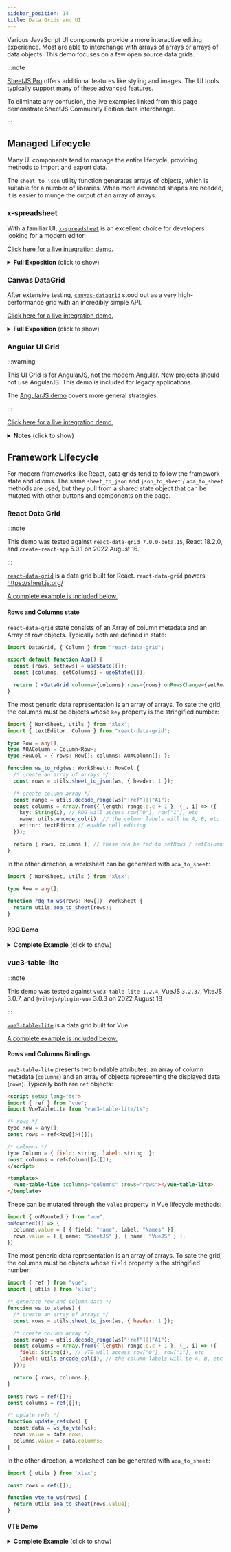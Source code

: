 ```yaml
---
sidebar_position: 14
title: Data Grids and UI
---
```


Various JavaScript UI components provide a more interactive editing experience.
Most are able to interchange with arrays of arrays or arrays of data objects.
This demo focuses on a few open source data grids.

:::note

[SheetJS Pro](https://sheetjs.com/pro) offers additional features like styling
and images. The UI tools typically support many of these advanced features.

To eliminate any confusion, the live examples linked from this page demonstrate
SheetJS Community Edition data interchange.

:::

## Managed Lifecycle

Many UI components tend to manage the entire lifecycle, providing methods to
import and export data.

The `sheet_to_json` utility function generates arrays of objects, which is
suitable for a number of libraries.  When more advanced shapes are needed,
it is easier to munge the output of an array of arrays.


### x-spreadsheet

With a familiar UI, [`x-spreadsheet`](https://myliang.github.io/x-spreadsheet/)
is an excellent choice for developers looking for a modern editor.

[Click here for a live integration demo.](pathname:///xspreadsheet/)

<details><summary><b>Full Exposition</b> (click to show)</summary>

**Obtaining the Library**

The `x-data-spreadsheet` NodeJS packages include a minified script that can be
directly inserted as a script tag.  The unpkg CDN also serves this script:

```html
<!-- x-spreadsheet stylesheet -->
<link rel="stylesheet" href="https://unpkg.com/x-data-spreadsheet/dist/xspreadsheet.css"/>
<!-- x-spreadsheet library -->
<script src="https://unpkg.com/x-data-spreadsheet/dist/xspreadsheet.js"></script>
```

**Previewing and Editing Data**

The HTML document needs a container element:

```html
<div id="gridctr"></div>
```

Grid initialization is a one-liner:

```js
var grid = x_spreadsheet(document.getElementById("gridctr"));
```

`x-spreadsheet` handles the entire edit cycle. No intervention is necessary.

**SheetJS and x-spreadsheet**

The integration library can be downloaded from the SheetJS CDN:

[Development Use](https://cdn.sheetjs.com/xspreadsheet/xlsxspread.js)

[Production Use](https://cdn.sheetjs.com/xspreadsheet/xlsxspread.min.js)


When used in a browser tag, it exposes two functions: `xtos` and `stox`.

- `stox(worksheet)` returns a data structure suitable for `grid.loadData`
- `xtos(data)` accepts the result of `grid.getData` and generates a workbook

_Reading Data_

The following snippet fetches a spreadsheet and loads the grid:

```js
(async() => {
  const ab = await (await fetch("https://sheetjs.com/pres.numbers")).arrayBuffer();
  grid.loadData(stox(XLSX.read(ab)));
})();
```

The same pattern can be used in file input elements and other data sources.

_Writing Data_

The following snippet exports the grid data to a file:

```js
/* build workbook from the grid data */
XLSX.writeFile(xtos(grid.getData()), "SheetJS.xlsx");
```

**Additional Features**

This demo barely scratches the surface.  The underlying grid component includes
many additional features that work with [SheetJS Pro](https://sheetjs.com/pro).

</details>

### Canvas DataGrid

After extensive testing, [`canvas-datagrid`](https://canvas-datagrid.js.org/demo.html)
stood out as a very high-performance grid with an incredibly simple API.

[Click here for a live integration demo.](pathname:///cdg/index.html)

<details><summary><b>Full Exposition</b> (click to show)</summary>

**Obtaining the Library**

The `canvas-datagrid` NodeJS packages include a minified script that can be
directly inserted as a script tag.  The unpkg CDN also serves this script:

```html
<script src="https://unpkg.com/canvas-datagrid/dist/canvas-datagrid.js"></script>
```

**Previewing Data**

The HTML document needs a container element:

```html
<div id="gridctr"></div>
```

Grid initialization is a one-liner:

```js
var grid = canvasDatagrid({
  parentNode: document.getElementById('gridctr'),
  data: []
});
```

For large data sets, it's necessary to constrain the size of the grid.

```js
grid.style.height = '100%';
grid.style.width = '100%';
```

Once the workbook is read and the worksheet is selected, assigning the data
variable automatically updates the view:

```js
grid.data = XLSX.utils.sheet_to_json(ws, {header:1});
```

This demo previews the first worksheet.

**Editing**

`canvas-datagrid` handles the entire edit cycle.  No intervention is necessary.

**Saving Data**

`grid.data` is immediately readable and can be converted back to a worksheet.
Some versions return an array-like object without the length, so a little bit of
preparation may be needed:

```js
/* converts an array of array-like objects into an array of arrays */
function prep(arr) {
  var out = [];
  for(var i = 0; i < arr.length; ++i) {
    if(!arr[i]) continue;
    if(Array.isArray(arr[i])) { out[i] = arr[i]; continue };
    var o = new Array();
    Object.keys(arr[i]).forEach(function(k) { o[+k] = arr[i][k] });
    out[i] = o;
  }
  return out;
}

/* build worksheet from the grid data */
var ws = XLSX.utils.aoa_to_sheet(prep(grid.data));

/* build up workbook */
var wb = XLSX.utils.book_new();
XLSX.utils.book_append_sheet(wb, ws, 'SheetJS');

/* generate download */
XLSX.writeFile(wb, "SheetJS.xlsx");
```

**Additional Features**

This demo barely scratches the surface.  The underlying grid component includes
many additional features including massive data streaming, sorting and styling.

</details>

### Angular UI Grid

:::warning

This UI Grid is for AngularJS, not the modern Angular.  New projects should not
use AngularJS.  This demo is included for legacy applications.

The [AngularJS demo](./legacy#angularjs) covers more general strategies.

:::

[Click here for a live integration demo.](pathname:///angularjs/ui-grid.html)

<details><summary><b>Notes</b> (click to show)</summary>

The library does not provide any way to modify the import button, so the demo
includes a simple directive for a HTML File Input control.  It also includes a
sample service for export which adds an item to the export menu.

The demo `SheetJSImportDirective` follows the prescription from the README for
File input controls using `readAsArrayBuffer`, converting to a suitable
representation and updating the scope.

`SheetJSExportService` exposes export functions for `XLSB` and `XLSX`.  Other
file formats can be exported by changing the `bookType` variable.  It grabs
values from the grid, builds an array of arrays, generates a workbook and forces
a download.  By setting the `filename` and `sheetname` options in the `ui-grid`
options, the output can be controlled.

</details>

## Framework Lifecycle

For modern frameworks like React, data grids tend to follow the framework state
and idioms.  The same `sheet_to_json` and `json_to_sheet` / `aoa_to_sheet`
methods are used, but they pull from a shared state object that can be mutated
with other buttons and components on the page.

### React Data Grid

:::note

This demo was tested against `react-data-grid 7.0.0-beta.15`, React 18.2.0,
and `create-react-app` 5.0.1 on 2022 August 16.

:::

[`react-data-grid`](https://github.com/adazzle/react-data-grid) is a data grid
built for React. `react-data-grid` powers <https://sheet.js.org/>

[A complete example is included below.](#rdg-demo)

#### Rows and Columns state

`react-data-grid` state consists of an Array of column metadata and an Array of
row objects. Typically both are defined in state:

```jsx
import DataGrid, { Column } from "react-data-grid";

export default function App() {
  const [rows, setRows] = useState([]);
  const [columns, setColumns] = useState([]);

  return ( <DataGrid columns={columns} rows={rows} onRowsChange={setRows} /> );
}
```

The most generic data representation is an array of arrays. To sate the grid,
the columns must be objects whose `key` property is the stringified number:

```ts
import { WorkSheet, utils } from 'xlsx';
import { textEditor, Column } from "react-data-grid";

type Row = any[];
type AOAColumn = Column<Row>;
type RowCol = { rows: Row[]; columns: AOAColumn[]; };

function ws_to_rdg(ws: WorkSheet): RowCol {
  /* create an array of arrays */
  const rows = utils.sheet_to_json(ws, { header: 1 });

  /* create column array */
  const range = utils.decode_range(ws["!ref"]||"A1");
  const columns = Array.from({ length: range.e.c + 1 }, (_, i) => ({
    key: String(i), // RDG will access row["0"], row["1"], etc
    name: utils.encode_col(i), // the column labels will be A, B, etc
    editor: textEditor // enable cell editing
  }));

  return { rows, columns }; // these can be fed to setRows / setColumns
}
```

In the other direction, a worksheet can be generated with `aoa_to_sheet`:

```ts
import { WorkSheet, utils } from 'xlsx';

type Row = any[];

function rdg_to_ws(rows: Row[]): WorkSheet {
  return utils.aoa_to_sheet(rows);
}
```

#### RDG Demo

<details><summary><b>Complete Example</b> (click to show)</summary>

1) Create a new TypeScript CRA app:

```bash
npx create-react-app sheetjs-cra --template typescript
cd sheetjs-cra
```

2) Install dependencies:

```bash
npm i -S https://cdn.sheetjs.com/xlsx-latest/xlsx-latest.tgz react-data-grid
```

3) Replace the contents of `src/App.tsx` with the following code.  Note: a copy
to clipboard button will show up if you move your mouse over the code.  The
notable SheetJS-specific code is highlighted below:

```tsx title="src/App.tsx"
import React, { useEffect, useState, ChangeEvent } from "react";
import DataGrid, { textEditor, Column } from "react-data-grid";
import { read, utils, WorkSheet, writeFile } from "xlsx";

import './App.css';

type DataSet = { [index: string]: WorkSheet; };
type Row = any[];
type AOAColumn = Column<Row>;
type RowCol = { rows: Row[]; columns: AOAColumn[]; };

/* this method returns `rows` and `columns` data for sheet change */
const getRowsCols = ( data: DataSet, sheetName: string ): RowCol => ({
  rows: utils.sheet_to_json<Row>(data[sheetName], {header:1}),
  columns: Array.from({
    length: utils.decode_range(data[sheetName]["!ref"]||"A1").e.c + 1
  }, (_, i) => ({ key: String(i), name: utils.encode_col(i), editor: textEditor }))
});

export default function App() {
  const [rows, setRows] = useState<Row[]>([]); // data rows
  const [columns, setColumns] = useState<AOAColumn[]>([]); // columns
  const [workBook, setWorkBook] = useState<DataSet>({} as DataSet); // workbook
  const [sheets, setSheets] = useState<string[]>([]); // list of sheet names
  const [current, setCurrent] = useState<string>(""); // selected sheet

  /* called when sheet dropdown is changed */
  function selectSheet(name: string) {
    // highlight-start
    /* update workbook cache in case the current worksheet was changed */
    workBook[current] = utils.aoa_to_sheet(rows);
    // highlight-end

    /* get data for desired sheet and update state */
    const { rows: new_rows, columns: new_columns } = getRowsCols(workBook, name);
    setRows(new_rows);
    setColumns(new_columns);
    setCurrent(name);
  }

  /* this method handles refreshing the state with new workbook data */
  async function handleAB(file: ArrayBuffer): Promise<void> {
    // highlight-start
    /* read file data */
    const data = read(file);
    // highlight-end

    /* update workbook state */
    setWorkBook(data.Sheets);
    setSheets(data.SheetNames);

    /* select the first worksheet */
    const name = data.SheetNames[0];
    const { rows: new_rows, columns: new_columns } = getRowsCols(data.Sheets, name);
    setRows(new_rows);
    setColumns(new_columns);
    setCurrent(name);
  }

  /* called when file input element is used to select a new file */
  async function handleFile(ev: ChangeEvent<HTMLInputElement>): Promise<void> {
    const file = await ev.target.files?.[0]?.arrayBuffer();
    if(file) await handleAB(file);
  }

  /* when page is loaded, fetch and processs worksheet */
  useEffect(() => { (async () => {
      const f = await fetch("https://sheetjs.com/pres.numbers");
      await handleAB(await f.arrayBuffer());
  })(); }, []);

  /* method is called when one of the save buttons is clicked */
  function saveFile(ext: string): void {
    /* update current worksheet in case changes were made */
    workBook[current] = utils.aoa_to_sheet(rows);

    // highlight-start
    /* construct workbook and loop through worksheets */
    const wb = utils.book_new();
    sheets.forEach((n) => { utils.book_append_sheet(wb, workBook[n], n); });
    // highlight-end

    /* generate a file and download it */
    writeFile(wb, "sheet." + ext);
  }

  return (
    <>
      <h3>SheetJS × React-Data-Grid Demo</h3>
      <input type="file" onChange={handleFile} />
      {sheets.length > 0 && ( <>
        <p>Use the dropdown to switch to a worksheet:&nbsp;
          <select onChange={async (e) => selectSheet(sheets[+(e.target.value)])}>
            {sheets.map((sheet, idx) => (<option key={sheet} value={idx}>{sheet}</option>))}
          </select>
        </p>
        <div className="flex-cont"><b>Current Sheet: {current}</b></div>
        <DataGrid columns={columns} rows={rows} onRowsChange={setRows} />
        <p>Click one of the buttons to create a new file with the modified data</p>
        <div className="flex-cont">{["xlsx", "xlsb", "xls"].map((ext) => (
          <button key={ext} onClick={() => saveFile(ext)}>export [.{ext}]</button>
        ))}</div>
      </>)}
    </>
  );
}
```

4) run `npm start`.  When you load the dev page in the browser, it will attempt
to fetch <https://sheetjs.com/pres.numbers> and load the data.

The following screenshot was taken from the demo:

![react-data-grid screenshot](pathname:///react/rdg1.png)

</details>

### vue3-table-lite

:::note

This demo was tested against `vue3-table-lite 1.2.4`, VueJS `3.2.37`, ViteJS
3.0.7, and `@vitejs/plugin-vue` 3.0.3 on 2022 August 18

:::

[`vue3-table-lite`](https://vue3-lite-table.vercel.app/) is a data grid built
for Vue

[A complete example is included below.](#vte-demo)

#### Rows and Columns Bindings

`vue3-table-lite` presents two bindable attributes: an array of column metadata
(`columns`) and an array of objects representing the displayed data (`rows`).
Typically both are `ref` objects:


```html
<script setup lang="ts">
import { ref } from "vue";
import VueTableLite from "vue3-table-lite/ts";

/* rows */
type Row = any[];
const rows = ref<Row[]>([]);

/* columns */
type Column = { field: string; label: string; };
const columns = ref<Column[]>([]);
</script>

<template>
  <vue-table-lite :columns="columns" :rows="rows"></vue-table-lite>
</template>
```

These can be mutated through the `value` property in Vue lifecycle methods:

```ts
import { onMounted } from "vue";
onMounted(() => {
  columns.value = [ { field: "name", label: "Names" }];
  rows.value = [ { name: "SheetJS" }, { name: "VueJS" } ];
})
```

The most generic data representation is an array of arrays. To sate the grid,
the columns must be objects whose `field` property is the stringified number:

```js
import { ref } from "vue";
import { utils } from 'xlsx';

/* generate row and column data */
function ws_to_vte(ws) {
  /* create an array of arrays */
  const rows = utils.sheet_to_json(ws, { header: 1 });

  /* create column array */
  const range = utils.decode_range(ws["!ref"]||"A1");
  const columns = Array.from({ length: range.e.c + 1 }, (_, i) => ({
    field: String(i), // VTE will access row["0"], row["1"], etc
    label: utils.encode_col(i), // the column labels will be A, B, etc
  }));

  return { rows, columns };
}

const rows = ref([]);
const columns = ref([]);

/* update refs */
function update_refs(ws) {
  const data = ws_to_vte(ws);
  rows.value = data.rows;
  columns.value = data.columns;
}
```

In the other direction, a worksheet can be generated with `aoa_to_sheet`:

```js
import { utils } from 'xlsx';

const rows = ref([]);

function vte_to_ws(rows) {
  return utils.aoa_to_sheet(rows.value);
}
```

#### VTE Demo

<details><summary><b>Complete Example</b> (click to show)</summary>

1) Create a new ViteJS App using the Vue + TypeScript template:

```bash
npm create vite@latest sheetjs-vue -- --template vue-ts
cd sheetjs-vue
```

2) Install dependencies:

```bash
npm i
npm i -S https://cdn.sheetjs.com/xlsx-latest/xlsx-latest.tgz vue3-table-lite
```

3) Download [`src/App.vue`](pathname:///vtl/App.vue) and replace the contents:

```bash
cd src
rm -f App.vue
curl -LO https://docs.sheetjs.com/vtl/App.vue
cd ..
```

4) run `npm run dev`.  When you load the dev page in the browser, it will try
to fetch <https://sheetjs.com/pres.numbers> and load the data.

</details>
